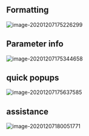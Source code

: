 ## Formatting

![image-20201207175226299](https://kingcall.oss-cn-hangzhou.aliyuncs.com/blog/img/image-20201207175226299.png)

##  Parameter info



![image-20201207175344658](https://kingcall.oss-cn-hangzhou.aliyuncs.com/blog/img/image-20201207175344658.png)



## quick popups

![image-20201207175637585](https://kingcall.oss-cn-hangzhou.aliyuncs.com/blog/img/image-20201207175637585.png)



## assistance 

![image-20201207180051771](https://kingcall.oss-cn-hangzhou.aliyuncs.com/blog/img/image-20201207180051771.png)